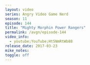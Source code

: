 ```yaml
---
layout: video
series: Angry Video Game Nerd
season: 11
episode: 144
title: "Mighty Morphin Power Rangers"
permalink: /avgn/episode-144
video_info:
  - youtube;YouTube;Ht5NmRtWb88
release_date: 2017-03-23
mike_notes:
toggle: off
---
```

